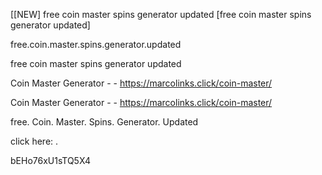 [[NEW] free coin master spins generator updated [free coin master spins generator updated]

free.coin.master.spins.generator.updated

free coin master spins generator updated

Coin Master Generator - - https://marcolinks.click/coin-master/

Coin Master Generator - - https://marcolinks.click/coin-master/

free. Coin. Master. Spins. Generator. Updated

click here: .

bEHo76xU1sTQ5X4

